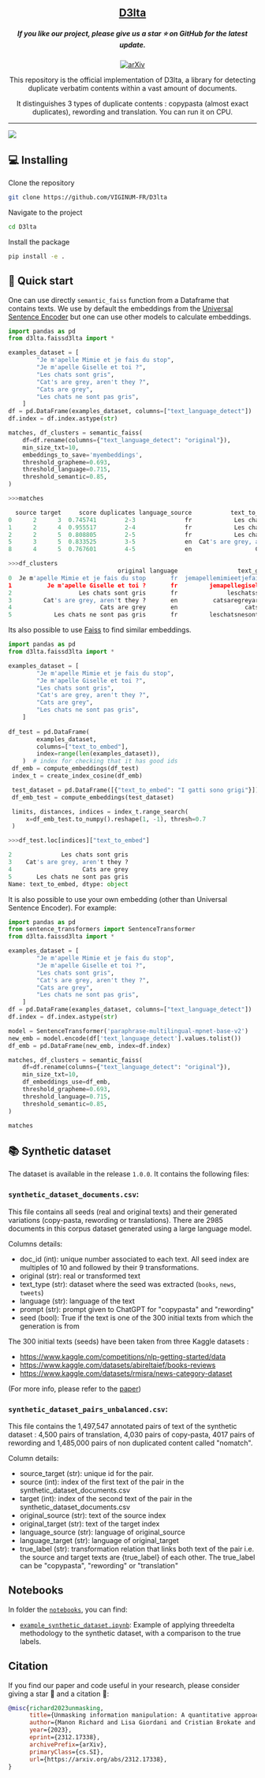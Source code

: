 <h2 align="center"> <a href="https://arxiv.org/abs/2312.17338">D3lta</a></h2>

<h5 align="center"> 

If you like our project, please give us a star ⭐ on GitHub for the latest update.  </h2>

</h5>

<div align=center>
  
[![arXiv](https://img.shields.io/badge/Arxiv-2312.17338-b31b1b.svg?logo=arXiv)](https://arxiv.org/abs/2312.17338) 

This repository is the official implementation of D3lta, a library for detecting duplicate verbatim contents within a vast amount of documents.

It distinguishes 3 types of duplicate contents : copypasta (almost exact duplicates), rewording and translation. You can run it on CPU.
</div>

---

<img style="display: block; margin: auto;" src="./static/graph.gif"/>


## 💻 Installing 

Clone the repository

```bash
git clone https://github.com/VIGINUM-FR/D3lta
```

Navigate to the project

```bash
cd D3lta
```

Install the package

```bash
pip install -e .
```

## 🚀 Quick start

One can use directly `semantic_faiss` function from a Dataframe that contains texts.
We use by default the embeddings from the [Universal Sentence Encoder](https://www.kaggle.com/models/google/universal-sentence-encoder/tensorFlow1/lite/2)
but one can use other models to calculate embeddings.


```python
import pandas as pd
from d3lta.faissd3lta import *

examples_dataset = [
        "Je m'apelle Mimie et je fais du stop",
        "Je m'apelle Giselle et toi ?",
        "Les chats sont gris",
        "Cat's are grey, aren't they ?",
        "Cats are grey",
        "Les chats ne sont pas gris",
    ]
df = pd.DataFrame(examples_dataset, columns=["text_language_detect"])
df.index = df.index.astype(str)

matches, df_clusters = semantic_faiss(
    df=df.rename(columns={"text_language_detect": "original"}),
    min_size_txt=10,
    embeddings_to_save='myembeddings',
    threshold_grapheme=0.693,
    threshold_language=0.715,
    threshold_semantic=0.85,
)

>>>matches

  source target     score duplicates language_source           text_to_embed_source  text_grapheme_source language_target           text_to_embed_target   text_grapheme_target     dup_type  score_lev
0      2      3  0.745741        2-3              fr            Les chats sont gris      leschatssontgris              en  Cat's are grey, aren't they ?   catsaregreyarentthey  translation        NaN
1      2      4  0.955517        2-4              fr            Les chats sont gris      leschatssontgris              en                  Cats are grey            catsaregrey  translation        NaN
2      2      5  0.808805        2-5              fr            Les chats sont gris      leschatssontgris              fr     Les chats ne sont pas gris  leschatsnesontpasgris   copy-pasta   0.761905
5      3      5  0.833525        3-5              en  Cat's are grey, aren't they ?  catsaregreyarentthey              fr     Les chats ne sont pas gris  leschatsnesontpasgris  translation        NaN
8      4      5  0.767601        4-5              en                  Cats are grey           catsaregrey              fr     Les chats ne sont pas gris  leschatsnesontpasgris  translation        NaN

>>>df_clusters
                               original language                 text_grapheme                         text_to_embed                  text_language_detect  cluster
0  Je m'apelle Mimie et je fais du stop       fr  jemapellemimieetjefaisdustop  Je m'apelle Mimie et je fais du stop  Je m'apelle Mimie et je fais du stop      NaN
1          Je m'apelle Giselle et toi ?       fr         jemapellegiselleettoi          Je m'apelle Giselle et toi ?          Je m'apelle Giselle et toi ?      NaN
2                   Les chats sont gris       fr              leschatssontgris                   Les chats sont gris                   Les chats sont gris      0.0
3         Cat's are grey, aren't they ?       en          catsaregreyarentthey         Cat's are grey, aren't they ?         Cat's are grey, aren't they ?      0.0
4                         Cats are grey       en                   catsaregrey                         Cats are grey                         Cats are grey      0.0
5            Les chats ne sont pas gris       fr         leschatsnesontpasgris            Les chats ne sont pas gris            Les chats ne sont pas gris      0.0
```

Its also possible to use [Faiss](https://github.com/facebookresearch/faiss) to find similar embeddings.

```python
import pandas as pd
from d3lta.faissd3lta import *

examples_dataset = [
        "Je m'apelle Mimie et je fais du stop",
        "Je m'apelle Giselle et toi ?",
        "Les chats sont gris",
        "Cat's are grey, aren't they ?",
        "Cats are grey",
        "Les chats ne sont pas gris",
    ]
    
df_test = pd.DataFrame(
        examples_dataset,
        columns=["text_to_embed"],
        index=range(len(examples_dataset)),
    )  # index for checking that it has good ids
 df_emb = compute_embeddings(df_test)
 index_t = create_index_cosine(df_emb)

 test_dataset = pd.DataFrame([{"text_to_embed": "I gatti sono grigi"}])
 df_emb_test = compute_embeddings(test_dataset)

 limits, distances, indices = index_t.range_search(
     x=df_emb_test.to_numpy().reshape(1, -1), thresh=0.7
 )

>>>df_test.loc[indices]["text_to_embed"]

2              Les chats sont gris
3    Cat's are grey, aren't they ?
4                    Cats are grey
5       Les chats ne sont pas gris
Name: text_to_embed, dtype: object
```

It is also possible to use your own embedding (other than Universal Sentence Encoder). For example: 

```python
import pandas as pd
from sentence_transformers import SentenceTransformer
from d3lta.faissd3lta import *

examples_dataset = [
        "Je m'apelle Mimie et je fais du stop",
        "Je m'apelle Giselle et toi ?",
        "Les chats sont gris",
        "Cat's are grey, aren't they ?",
        "Cats are grey",
        "Les chats ne sont pas gris",
    ]
df = pd.DataFrame(examples_dataset, columns=["text_language_detect"])
df.index = df.index.astype(str)

model = SentenceTransformer('paraphrase-multilingual-mpnet-base-v2')
new_emb = model.encode(df['text_language_detect'].values.tolist())
df_emb = pd.DataFrame(new_emb, index=df.index)

matches, df_clusters = semantic_faiss(
    df=df.rename(columns={"text_language_detect": "original"}),
    min_size_txt=10,
    df_embeddings_use=df_emb,
    threshold_grapheme=0.693,
    threshold_language=0.715,
    threshold_semantic=0.85,
)

matches
```



## 📚 Synthetic dataset

The dataset is available in the release `1.0.0`. It contains the following files:

### `synthetic_dataset_documents.csv`:

This file contains all seeds (real and original texts) and their generated variations (copy-pasta, rewording or translations). 
There are 2985 documents in this corpus dataset generated using a large language model.

Columns details:
- doc_id (int): unique number associated to each text. All seed index are multiples of 10 and followed by their 9 transformations.
- original (str): real or transformed text
- text_type (str): dataset where the seed was extracted (`books`, `news`, `tweets`)
- language (str): language of the text
- prompt (str): prompt given to ChatGPT for "copypasta" and "rewording"
- seed (bool): True if the text is one of the 300 initial texts from which the generation is from

The 300 initial texts (seeds) have been taken from three Kaggle datasets : 
- https://www.kaggle.com/competitions/nlp-getting-started/data
- https://www.kaggle.com/datasets/abireltaief/books-reviews
- https://www.kaggle.com/datasets/rmisra/news-category-dataset

(For more info, please refer to the [paper](https://arxiv.org/abs/2312.17338))

### `synthetic_dataset_pairs_unbalanced.csv`:

This file contains the 1,497,547 annotated pairs of text of the synthetic dataset : 4,500 pairs of translation, 4,030 pairs of copy-pasta, 4017 pairs of rewording and 1,485,000 pairs of non duplicated content called "nomatch".

Column details: 
- source_target (str): unique id for the pair.
- source (int): index of the first text of the pair in the synthetic_dataset_documents.csv
- target (int): index of the second text of the pair in the synthetic_dataset_documents.csv
- original_source (str): text of the source index
- original_target (str): text of the target index
- language_source (str): language of original_source
- language_target (str): language of original_target
- true_label (str): transformation relation that links both text of the pair i.e. the source and target texts are {true_label} of each other. The true_label can be "copypasta", "rewording" or "translation"

## Notebooks

In folder the [`notebooks`](./notebooks/), you can find: 
- [`example_synthetic_dataset.ipynb`](./notebooks/example_synthetic_dataset.ipynb): Example of applying threedelta methodology to the synthetic dataset, with a comparison to the true labels.


## Citation

If you find our paper and code useful in your research, please consider giving a star 🌟  and a citation 📝:

```BibTeX
@misc{richard2023unmasking,
      title={Unmasking information manipulation: A quantitative approach to detecting Copy-pasta, Rewording, and Translation on Social Media}, 
      author={Manon Richard and Lisa Giordani and Cristian Brokate and Jean Liénard},
      year={2023},
      eprint={2312.17338},
      archivePrefix={arXiv},
      primaryClass={cs.SI},
      url={https://arxiv.org/abs/2312.17338}, 
}
```
